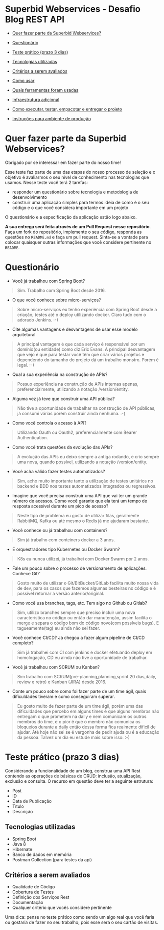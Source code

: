 # Superbid Webservices - Desafio Blog REST API

* [Quer fazer parte da Superbid Webservices?](#quer-fazer-parte-da-superbid-webservices)
* [Questionário](#questionário)
* [Teste prático (prazo 3 dias)](#teste-prático-prazo-3-dias)
* [Tecnologias utilizadas](#tecnologias-utilizadas)
* [Critérios a serem avaliados](#criterios-a-serem-avaliados)


* [Como usar](#como-usar)
* [Quais ferramentas foram usadas](#quais-ferramentas-foram-usadas)
* [Infraestrutura adicional](#infraestrutura-adicional)
* [Como executar, testar, empacotar e entregar o projeto](#como-executar-testar-empacotar-e-entregar-o-projeto)
* [Instruções para ambiente de produção](#instruções-para-ambiente-de-produção)


# Quer fazer parte da Superbid Webservices?

Obrigado por se interessar em fazer parte do nosso time!

Esse teste faz parte de uma das etapas do nosso processo de seleção e o objetivo é avaliarmos o seu nível de conhecimento nas tecnologias que usamos. Nesse teste você terá 2 tarefas:

* responder um questionário sobre tecnologia e metodologia de desenvolvimento
* construir uma aplicação simples para termos ideia de como é o seu código e o que você considera importante em um projeto

O questionário e a especificação da aplicação estão logo abaixo.

**A sua entrega será feita através de um Pull Request nesse repositório**. Faça um fork do repositório, implemente o seu código, responda as questões no `README.md` e faça um pull request. Sinta-se a vontade para colocar quaisquer outras informações que você considere pertinente no `README`.

# Questionário

* Você já trabalhou com Spring Boot?
> Sim. Trabalho com Spring Boot desde 2016. 
* O que você conhece sobre micro-serviços?
> Sobre micro-serviços eu tenho experiência com Spring Boot desde a criação, testes até o deploy utilizando docker. Claro tudo com o adorado Jenkins. :-)
* Cite algumas vantagens e desvantagens de usar esse modelo arquitetural
> A principal vantagem é que cada serviço é responsável por um domínio(ou entidade) como diz Eric Evans. A principal desvantagem que vejo é que para testar você têm que criar vários projetos e dependendo do tamanho do projeto dá um trabalho monstro. Porém é legal. :-)
* Qual a sua experiência na construção de APIs?
> Possuo experiência na construção de APIs internas apenas, preferencialmente, utilizando a notação /version/entity.
* Alguma vez já teve que construir uma API pública?
> Não tive a oportunidade de trabalhar na construção de API públicas, já consumi várias porém construir ainda nenhuma. :-( 
* Como você controla o acesso à API?
> Utilizando Oauth ou Oauth2, preferencialmente com Bearer Authentication.
* Como você trata questões da evolução das APIs?
> A evolução das APIs eu deixo sempre a antiga rodando, e crio sempre uma nova, quando possível, utilizando a notação /version/entity.
* Você acha válido fazer testes automatizados?
> Sim, acho muito importante tanto a utilização de testes unitários no backend e BDD nos testes automatizados integrados ou regressivos.
* Imagine que você precisa construir uma API que vai ter um grande número de acessos. Como você garante que ela terá um tempo de resposta acessível durante um pico de acesso?
> Neste tipo de problema eu gosto de utilizar filas, geralmente RabbitMQ, Kafka ou até mesmo o Redis já me ajudaram bastante. 
* Você conhece ou já trabalhou com containers?
> Sim já trabalho com conteiners docker a 3 anos.
* E orquestradores tipo Kubernetes ou Docker Swarm?
> K8s eu nunca utilizei, já trabalhei com Docker Swarm por 2 anos.
* Fale um pouco sobre o processo de versionamento de aplicações. Conhece Git?
> Gosto muito de utilizar o Git/BitBucket/GitLab facilita muito nossa vida de dev, para os casos que fazemos algumas besteiras no código e é possível retornar a versão anterior/original. 
* Como você usa branches, tags, etc. Tem algo no Github ou Gitlab?
> Sim, utilizo branches sempre que preciso incluir uma nova característica no código ou então dar manutenção, assim facilita o merge e separa o código bom do código novo(com possíveis bugs). E tagueamente(tag) eu ainda não sei fazer. 
* Você conhece CI/CD? Já chegou a fazer algum pipeline de CI/CD completo?
> Sim já trabalhei com CI com jenkins e docker efetuando deploy em homologação, CD eu ainda não tive a oportunidade de trabalhar.
* Você já trabalhou com SCRUM ou Kanban?
> Sim trabalho com SCRUM(pre-planning,planning,sprint 20 dias,daily, review e retro) e Kanban (JIRA) desde 2016.
* Conte um pouco sobre como foi fazer parte de um time ágil, quais dificuldades tiveram e como conseguiram superar.
> Eu gosto muito de fazer parte de um time ágil, porém uma das dificuldades que percebo em alguns times é que alguns membros não entregam o que prometem na daily e nem comunicam os outros membros do time, e o pior é que o membro não comunica os bloqueios durante a daily então dessa forma fica realmente dificil de ajudar. Até hoje não sei se é vergonha de pedir ajuda ou é a educação da pessoa. Talvez um dia eu estude mais sobre isso. :-)

# Teste prático (prazo 3 dias)

Considerando a funcionalidade de um blog, construa uma API Rest contendo as operações de básicas de CRUD: inclusão, atualização, exclusão e consulta. O recurso em questão deve ter a seguinte estrutura:

* Post
* ID
* Data de Publicação
* Título
* Descrição

## Tecnologias utilizadas 

* Spring Boot
* Java 8
* Hibernate
* Banco de dados em memória
* Postman Collection (para testes da api)

## Critérios a serem avaliados

* Qualidade de Código
* Cobertura de Testes
* Definição dos Serviços Rest
* Documentação
* Qualquer critério que vocês considere pertinente

Uma dica: pense no teste prático como sendo um algo real que você faria ou gostaria de fazer no seu trabalho, pois esse será o seu cartão de visitas.
